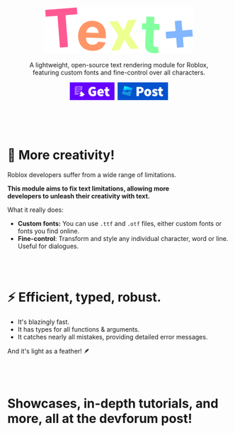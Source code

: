 <div align="center">

<img src="./Full logo.png"></img>

A lightweight, open-source text rendering module for Roblox,<br>
featuring custom fonts and fine-control over all characters.

[<img src="https://raw.githubusercontent.com/AlexanderLindholt/LinkButtons/refs/heads/main/Module%20button.png"></img>](https://create.roblox.com/store/asset/138658986432597) [<img src="https://raw.githubusercontent.com/AlexanderLindholt/LinkButtons/refs/heads/main/Devforum%20button.png"></img>](https://devforum.roblox.com/t/text%EF%BD%9Ccustom-fonts-fine-control/3521684)
</div>
<br>
​<br>
<br>

# 🎨 More creativity!
Roblox developers suffer from a wide range of limitations.

**This module aims to fix text limitations, allowing more<br>
developers to unleash their creativity with text.**

What it really does:
- **Custom fonts:** You can use `.ttf` and `.otf` files, either custom fonts or fonts you find online.
- **Fine-control**: Transform and style any individual character, word or line. Useful for dialogues.
<br>
<br>

# ⚡ Efficient, typed, robust.
- It's blazingly fast.
- It has types for all functions & arguments.
- It catches nearly all mistakes, providing detailed error messages.

And it's light as a feather! 🪶

<br>
<br>

# Showcases, in-depth tutorials, and more, all at the devforum post!
